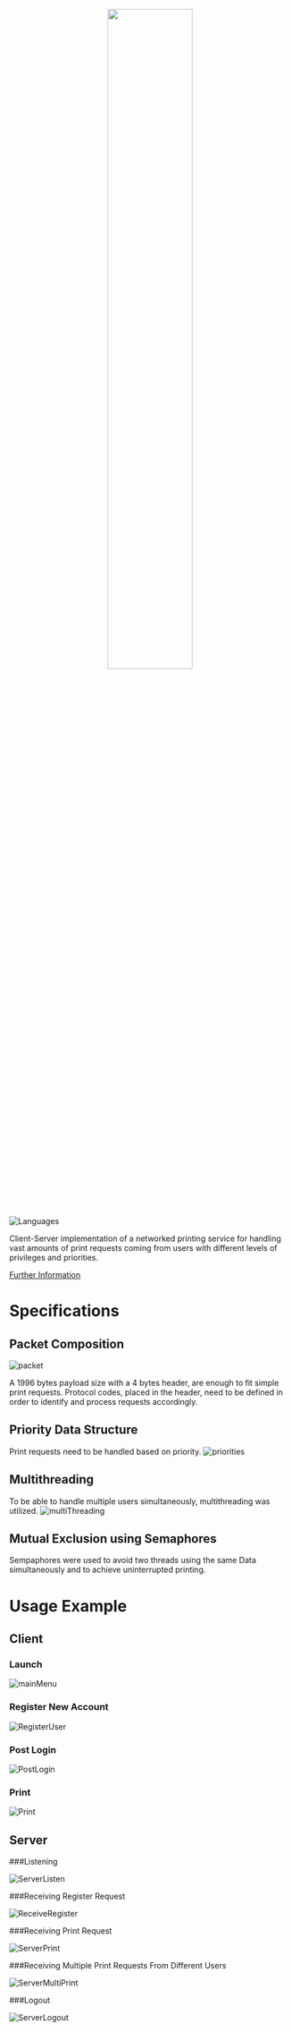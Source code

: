 <p align="center">
  <img src="https://github.com/Nizar1999/NetPrint/blob/main/screenshots/Banner.png" width = 55%; height=55% />
</p>

![Languages](https://img.shields.io/badge/-C++-grey?style=for-the-badge&logo=cplusplus) 

Client-Server implementation of a networked printing service for handling vast amounts of print requests coming from users with different levels of privileges and priorities.

[Further Information](./NetPrint_Report.docx)

# Specifications

## Packet Composition

![packet](./screenshots/Packet.png)

A 1996 bytes payload size with a 4 bytes header, are enough to fit simple print requests.
Protocol codes, placed in the header, need to be defined in order to identify and process requests accordingly.

## Priority Data Structure
Print requests need to be handled based on priority.
![priorities](./screenshots/Priorities.png)

## Multithreading
To be able to handle multiple users simultaneously, multithreading was utilized.
![multiThreading](./screenshots/MultiThreading.png)

## Mutual Exclusion using Semaphores
Sempaphores were used to avoid two threads using the same Data simultaneously and to achieve uninterrupted printing.

# Usage Example
## Client
### Launch

![mainMenu](./screenshots/MainMenu.png)

### Register New Account

![RegisterUser](./screenshots/RegisterUser.png)

### Post Login

![PostLogin](./screenshots/PostLogin.png)

### Print

![Print](./screenshots/Print.png)

## Server
###Listening

![ServerListen](./screenshots/ServerListen.png)

###Receiving Register Request

![ReceiveRegister](./screenshots/ReceiveRegister.png)

###Receiving Print Request

![ServerPrint](./screenshots/ServerPrint.png)

###Receiving Multiple Print Requests From Different Users

![ServerMultiPrint](./screenshots/ServerMultiPrint.png)

###Logout

![ServerLogout](./screenshots/ServerLogout.png)

